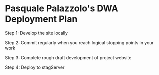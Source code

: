 # Pasquale Palazzolo's DWA Deployment Plan



Step 1: Develop the site locally

Step 2: Commit regularly when you reach logical stopping points in your work

Step 3: Complete rough draft development of project website

Step 4: Deploy to stagServer